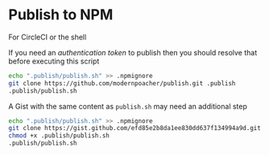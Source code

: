 # Publish to NPM

For CircleCI or the shell

If you need an _authentication token_ to publish then you should resolve that before executing this script

```bash
echo ".publish/publish.sh" >> .npmignore
git clone https://github.com/modernpoacher/publish.git .publish
.publish/publish.sh
```

A Gist with the same content as `publish.sh` may need an additional step

```bash
echo ".publish/publish.sh" >> .npmignore
git clone https://gist.github.com/efd85e2b8da1ee830dd637f134994a9d.git .publish
chmod +x .publish/publish.sh
.publish/publish.sh
```
